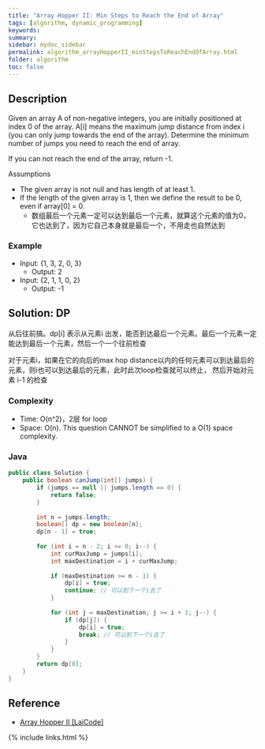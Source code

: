 ```yaml
---
title: "Array Hopper II: Min Steps to Reach the End of Array"
tags: [algorithm, dynamic_programming]
keywords:
summary:
sidebar: mydoc_sidebar
permalink: algorithm_arrayHopperII_minStepsToReachEndOfArray.html
folder: algorithm
toc: false
---
```


## Description
Given an array A of non-negative integers, you are initially positioned at index 0 of the array. A[i] means the maximum jump distance from index i (you can only jump towards the end of the array). Determine the minimum number of jumps you need to reach the end of array. 

If you can not reach the end of the array, return -1.

Assumptions
* The given array is not null and has length of at least 1.
* If the length of the given array is 1, then we define the result to be 0, even if array[0] = 0.
  * 数组最后一个元素一定可以达到最后一个元素，就算这个元素的值为0，它也达到了，因为它自己本身就是最后一个，不用走也自然达到

### Example
* Input: {1, 3, 2, 0, 3}
  * Output: 2
* Input: {2, 1, 1, 0, 2}
  * Output: -1
  
## Solution: DP
从后往前搞。dp[i] 表示从元素i 出发，能否到达最后一个元素。最后一个元素一定能达到最后一个元素，然后一个一个往前检查

对于元素i，如果在它的向后的max hop distance以内的任何元素可以到达最后的元素，则i也可以到达最后的元素，此时此次loop检查就可以终止，
然后开始对元素 i-1 的检查

### Complexity
* Time: O(n^2)，2层 for loop
* Space: O(n). This question CANNOT be simplified to a O(1) space complexity.

### Java
```java
public class Solution {
    public boolean canJump(int[] jumps) {
        if (jumps == null || jumps.length == 0) {
            return false;
        }
      
        int n = jumps.length;
        boolean[] dp = new boolean[n];
        dp[n - 1] = true;
      
        for (int i = n - 2; i >= 0; i--) {
            int curMaxJump = jumps[i];
            int maxDestination = i + curMaxJump;
            
            if (maxDestination >= n - 1) {
                dp[i] = true;
                continue; // 可以到下一个i去了
            }
            
            for (int j = maxDestination; j >= i + 1; j--) {
                if (dp[j]) {
                    dp[i] = true;
                    break; // 可以到下一个i去了
                }
            }
        }
        return dp[0];
    }
}
```

## Reference
* [Array Hopper II [LaiCode]](https://app.laicode.io/app/problem/89)

{% include links.html %}

